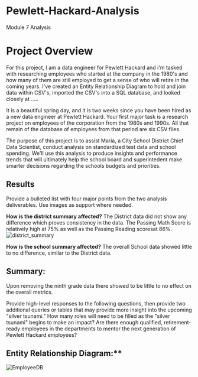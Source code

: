 # Pewlett-Hackard-Analysis 
Module 7 Analysis

# Project Overview 
For this project, I am a data engineer for Pewlett Hackard and i'm tasked with researching employees who started at the company in the 1980's and how many of them are still employed to get a sense of who will retire in the coming years. I've created an Entity Relationship Diagram to hold and join data within CSV's, imported the CSV's into a SQL database, and looked closely at .....


It is a beautiful spring day, and it is two weeks since you have been hired as a new data engineer at Pewlett Hackard. Your first major task is a research project on employees of the corporation from the 1980s and 1990s. All that remain of the database of employees from that period are six CSV files.

The purpose of this project is to assist Maria, a City School District Chief Data Scientist, conduct analysis on standardized test data and school spending. We'll use this analysis to produce insights and performance trends that will ultimately help the school board and superintedent make smarter decisions regarding the schools budgets and priorities. 


## Results
Provide a bulleted list with four major points from the two analysis deliverables. Use images as support where needed.

**How is the district summary affected?** 
The District data did not show any difference which proves consistency in the data. The Passing Math Score is relatively high at 75% as well as the Passing Reading scoresat 86%.
![district_summary](https://user-images.githubusercontent.com/75700317/112767851-faecb900-8fe6-11eb-8a92-1a7b242a9671.JPG)


**How is the school summary affected?**
The overall School data showed little to no difference, similar to the District data.

## **Summary:** 
Upon removing the ninth grade data there showed to be little to no effect on the overall metrics. 

Provide high-level responses to the following questions, then provide two additional queries or tables that may provide more insight into the upcoming "silver tsunami."
How many roles will need to be filled as the "silver tsunami" begins to make an impact?
Are there enough qualified, retirement-ready employees in the departments to mentor the next generation of Pewlett Hackard employees?

## Entity Relationship Diagram:** 
![EmployeeDB](https://user-images.githubusercontent.com/75700317/114113882-ae8a5e80-98ad-11eb-93ac-cb9660f0c2c5.png)









